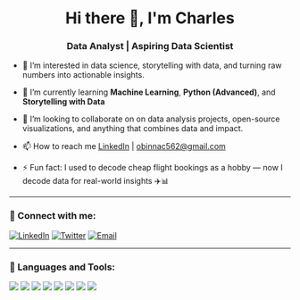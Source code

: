 <h1 align="center">Hi there 👋, I'm Charles</h1>
<h3 align="center">Data Analyst | Aspiring Data Scientist</h3>

- 👀 I’m interested in data science, storytelling with data, and turning raw numbers into actionable insights.

- 🌱 I’m currently learning **Machine Learning**, **Python (Advanced)**, and **Storytelling with Data**
  
- 💞️ I’m looking to collaborate on on data analysis projects, open-source visualizations, and anything that combines data and impact.
  
- 📫 How to reach me [LinkedIn](www.linkedin.com/in/amadico) | obinnac562@gmail.com
  
- ⚡ Fun fact: I used to decode cheap flight bookings as a hobby — now I decode data for real-world insights ✈️📊

---

### 🔗 Connect with me:
<p align="left">
  <a href="https://www.linkedin.com/in/yourname/" target="_blank"><img src="https://img.shields.io/badge/LinkedIn-blue?logo=linkedin" alt="LinkedIn" /></a>
  <a href="https://twitter.com/yourhandle" target="_blank"><img src="https://img.shields.io/badge/Twitter-1DA1F2?logo=twitter&logoColor=white" alt="Twitter" /></a>
  <a href="mailto:peter.analytics@gmail.com"><img src="https://img.shields.io/badge/Gmail-D14836?logo=gmail&logoColor=white" alt="Email" /></a>
</p>

---

### 🧰 Languages and Tools:

<p align="left">
  <img src="https://img.shields.io/badge/Python-3776AB?style=flat&logo=python&logoColor=white" />
  <img src="https://img.shields.io/badge/SQL-4479A1?style=flat&logo=postgresql&logoColor=white" />
  <img src="https://img.shields.io/badge/Pandas-150458?style=flat&logo=pandas&logoColor=white" />
  <img src="https://img.shields.io/badge/Matplotlib-11557C?style=flat&logo=matplotlib&logoColor=white" />
  <img src="https://img.shields.io/badge/Power BI-F2C811?style=flat&logo=powerbi&logoColor=black" />
  <img src="https://img.shields.io/badge/Excel-217346?style=flat&logo=microsoft-excel&logoColor=white" />
  <img src="https://img.shields.io/badge/Git-F05032?style=flat&logo=git&logoColor=white" />
  <img src="https://img.shields.io/badge/Jupyter-F37626?style=flat&logo=jupyter&logoColor=white" />
</p>
